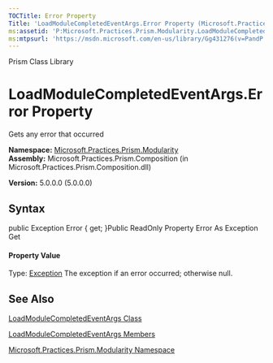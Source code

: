 ```yaml
---
TOCTitle: Error Property
Title: 'LoadModuleCompletedEventArgs.Error Property (Microsoft.Practices.Prism.Modularity)'
ms:assetid: 'P:Microsoft.Practices.Prism.Modularity.LoadModuleCompletedEventArgs.Error'
ms:mtpsurl: 'https://msdn.microsoft.com/en-us/library/Gg431276(v=PandP.50)'
---
```


Prism Class Library

LoadModuleCompletedEventArgs.Error Property
===============================================

Gets any error that occurred

**Namespace:** [Microsoft.Practices.Prism.Modularity](https://msdn.microsoft.com/n:microsoft.practices.prism.modularity)
**Assembly:** Microsoft.Practices.Prism.Composition (in Microsoft.Practices.Prism.Composition.dll)

**Version:** 5.0.0.0 (5.0.0.0)

## Syntax


<span id="syntaxToggle"></span>public Exception Error { get; }Public ReadOnly Property Error As Exception Get
#### Property Value

Type: [Exception](http://msdn2.microsoft.com/en-us/library/c18k6c59)
The exception if an error occurred; otherwise null.

See Also
--------


[LoadModuleCompletedEventArgs Class](https://msdn.microsoft.com/t:microsoft.practices.prism.modularity.loadmodulecompletedeventargs)

[LoadModuleCompletedEventArgs Members](https://msdn.microsoft.com/allmembers.t:microsoft.practices.prism.modularity.loadmodulecompletedeventargs)

[Microsoft.Practices.Prism.Modularity Namespace](https://msdn.microsoft.com/n:microsoft.practices.prism.modularity)

